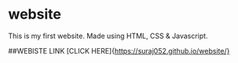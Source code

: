 # website
This is my first website.
Made using HTML, CSS & Javascript.


##WEBISTE LINK
[CLICK HERE]{https://suraj052.github.io/website/}


